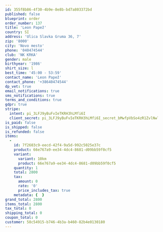 ```yaml
---
id: 355f8b86-4f30-4b9e-8e8b-bd7a803372bd
published: false
blueprint: order
order_number: 137
title: 'Leon Papež'
country: SI
address: 'Ulica Slavka Gruma 36, 7'
zip: '8000'
city: 'Novo mesto'
phone: '040474544'
club: 'NK KRKA'
gender: male
birthyear: '1986'
shirt_size: l
best_time: '45:00 - 53:59'
contact_name: 'Leon Papež'
contact_phone: '+38640474544'
dp_vet: true
email_notifications: true
sms_notifications: true
terms_and_conditions: true
gdpr: true
stripe:
  intent: pi_3LFJ9yBuFvIeTKRH3hLMfi6I
  client_secret: pi_3LFJ9yBuFvIeTKRH3hLMfi6I_secret_bMwfpVbSo4zR1ZvlNwldDCDFy
is_paid: false
is_shipped: false
is_refunded: false
items:
  -
    id: 7f2603c9-eecd-42f4-9a5d-992c5025e37c
    product: 66e767a9-ee34-4dc4-8681-d09bb59f0cf5
    variant:
      variant: 10km
      product: 66e767a9-ee34-4dc4-8681-d09bb59f0cf5
    quantity: 1
    total: 2800
    tax:
      amount: 0
      rate: '0'
      price_includes_tax: true
    metadata: {  }
grand_total: 2800
items_total: 2800
tax_total: 0
shipping_total: 0
coupon_total: 0
customer: 58c54915-b746-4b3a-b460-82b4e0130180
---
```

